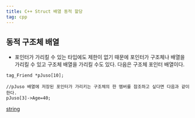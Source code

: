 ```yaml
---
title: C++ Struct 배열 동적 할당
tag: cpp
---
```




## 동적 구조체 배열




+ 포인터가 가리킬 수 있는 타입에도 제한이 없기 때문에 포인터가 구조체나 배열을 가리킬 수 있고 구조체 배열을 가리킬 수도 있다. 다음은 구조체 포인터 배열이다.

```
tag_Friend *pJuso[10];

//pJuso 배열에 저장된 포인터가 가리키는 구조체의 한 멤버를 참조하고 싶다면 다음과 같이 한다.
pJuso[3]->Age=40;
```



[string](https://blockdmask.tistory.com/338)